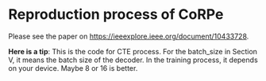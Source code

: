 # Reproduction process of CoRPe
Please see the paper on https://ieeexplore.ieee.org/document/10433728.

**Here is a tip**: This is the code for CTE process. For the batch_size in Section V, it means the batch size of the decoder. In the training process, it depends on your device. Maybe 8 or 16 is better.
